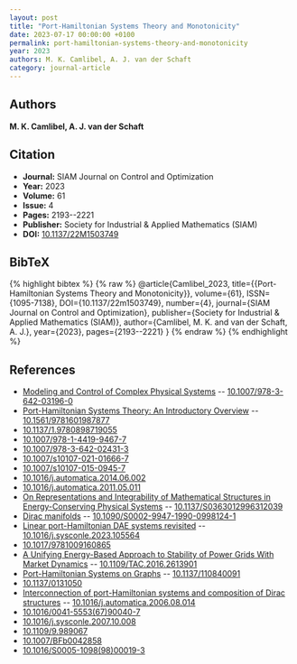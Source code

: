 ```yaml
---
layout: post
title: "Port-Hamiltonian Systems Theory and Monotonicity"
date: 2023-07-17 00:00:00 +0100
permalink: port-hamiltonian-systems-theory-and-monotonicity
year: 2023
authors: M. K. Camlibel, A. J. van der Schaft
category: journal-article
---
```

 
## Authors
**M. K. Camlibel, A. J. van der Schaft**
 
## Citation
- **Journal:** SIAM Journal on Control and Optimization
- **Year:** 2023
- **Volume:** 61
- **Issue:** 4
- **Pages:** 2193--2221
- **Publisher:** Society for Industrial & Applied Mathematics (SIAM)
- **DOI:** [10.1137/22M1503749](https://doi.org/10.1137/22M1503749)
 
## BibTeX
{% highlight bibtex %}
{% raw %}
@article{Camlibel_2023,
  title={{Port-Hamiltonian Systems Theory and Monotonicity}},
  volume={61},
  ISSN={1095-7138},
  DOI={10.1137/22m1503749},
  number={4},
  journal={SIAM Journal on Control and Optimization},
  publisher={Society for Industrial & Applied Mathematics (SIAM)},
  author={Camlibel, M. K. and van der Schaft, A. J.},
  year={2023},
  pages={2193--2221}
}
{% endraw %}
{% endhighlight %}
 
## References
- [Modeling and Control of Complex Physical Systems](modeling-and-control-of-complex-physical-systems) -- [10.1007/978-3-642-03196-0](https://doi.org/10.1007/978-3-642-03196-0)
- [Port-Hamiltonian Systems Theory: An Introductory Overview](port-hamiltonian-systems-theory-an-introductory-overview) -- [10.1561/9781601987877](https://doi.org/10.1561/9781601987877)
- [10.1137/1.9780898719055](https://doi.org/10.1137/1.9780898719055)
- [10.1007/978-1-4419-9467-7](https://doi.org/10.1007/978-1-4419-9467-7)
- [10.1007/978-3-642-02431-3](https://doi.org/10.1007/978-3-642-02431-3)
- [10.1007/s10107-021-01666-7](https://doi.org/10.1007/s10107-021-01666-7)
- [10.1007/s10107-015-0945-7](https://doi.org/10.1007/s10107-015-0945-7)
- [10.1016/j.automatica.2014.06.002](https://doi.org/10.1016/j.automatica.2014.06.002)
- [10.1016/j.automatica.2011.05.011](https://doi.org/10.1016/j.automatica.2011.05.011)
- [On Representations and Integrability of Mathematical Structures in Energy-Conserving Physical Systems](on-representations-and-integrability-of-mathematical-structures-in-energy-conserving-physical-systems) -- [10.1137/S0363012996312039](https://doi.org/10.1137/S0363012996312039)
- [Dirac manifolds](dirac-manifolds) -- [10.1090/S0002-9947-1990-0998124-1](https://doi.org/10.1090/S0002-9947-1990-0998124-1)
- [Linear port-Hamiltonian DAE systems revisited](linear-port-hamiltonian-dae-systems-revisited) -- [10.1016/j.sysconle.2023.105564](https://doi.org/10.1016/j.sysconle.2023.105564)
- [10.1017/9781009160865](https://doi.org/10.1017/9781009160865)
- [A Unifying Energy-Based Approach to Stability of Power Grids With Market Dynamics](a-unifying-energy-based-approach-to-stability-of-power-grids-with-market-dynamics) -- [10.1109/TAC.2016.2613901](https://doi.org/10.1109/TAC.2016.2613901)
- [Port-Hamiltonian Systems on Graphs](port-hamiltonian-systems-on-graphs) -- [10.1137/110840091](https://doi.org/10.1137/110840091)
- [10.1137/0131050](https://doi.org/10.1137/0131050)
- [Interconnection of port-Hamiltonian systems and composition of Dirac structures](interconnection-of-port-hamiltonian-systems-and-composition-of-dirac-structures) -- [10.1016/j.automatica.2006.08.014](https://doi.org/10.1016/j.automatica.2006.08.014)
- [10.1016/0041-5553(67)90040-7](https://doi.org/10.1016/0041-5553(67)90040-7)
- [10.1016/j.sysconle.2007.10.008](https://doi.org/10.1016/j.sysconle.2007.10.008)
- [10.1109/9.989067](https://doi.org/10.1109/9.989067)
- [10.1007/BFb0042858](https://doi.org/10.1007/BFb0042858)
- [10.1016/S0005-1098(98)00019-3](https://doi.org/10.1016/S0005-1098(98)00019-3)


